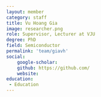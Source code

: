 ```yaml
---
layout: member
category: staff
title: Vu Hoang Gia
image: researcher.png
role: Supervisor, Lecturer at VJU
degree: PhD
field: Semiconductor
permalink: 'team/giavh'
social:
    google-scholar: 
    github: https://github.com/
    website: 
education:
 - Education
---
```

